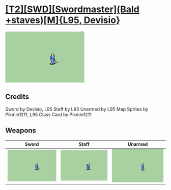 # [\[T2\]\[SWD\]\[Swordmaster\]\(Bald +staves\)\[M\]{L95, Devisio}](../%5BT2%5D%5BSWD%5D%5BSwordmaster%5D(Bald%20+staves)%5BM%5D%7BL95,%20Devisio%7D)

<img src="./1.%20Sword/Sword_000.png" alt="[T2][SWD][Swordmaster](Bald +staves)[M]{L95, Devisio} standing" />

## Credits

Sword by Devisio, L95
Staff by L95
Unarmed by L95
Map Sprites by Pikmin1211, L95
Class Card by Pikmin1211

## Weapons


|Sword |Staff |Unarmed |
|  :---: | :---: | :---: |
| <img alt="Sword animation" src="./1.%20Sword/Sword.gif" /> | <img alt="Staff animation" src="./7.%20Staff/Staff.gif" /> | <img alt="Unarmed animation" src="./8.%20Unarmed/Unarmed.gif" /> |
